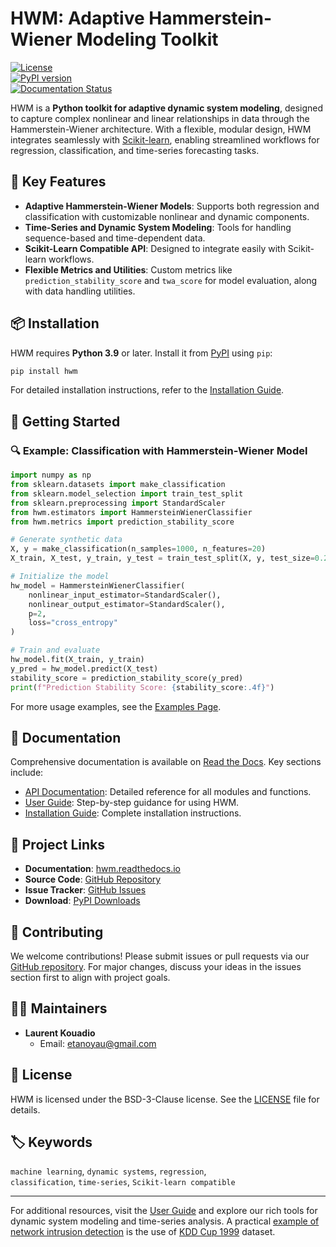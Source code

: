 # HWM: Adaptive Hammerstein-Wiener Modeling Toolkit

[![License](https://img.shields.io/badge/license-BSD--3--Clause-blue.svg)](LICENSE)  
[![PyPI version](https://img.shields.io/pypi/v/hwm.svg)](https://pypi.org/project/hwm/)  
[![Documentation Status](https://readthedocs.org/projects/hwm/badge/?version=latest)](https://hwm.readthedocs.io/en/latest/)

HWM is a **Python toolkit for adaptive dynamic system modeling**, designed to capture complex nonlinear and linear relationships in data through the Hammerstein-Wiener architecture. With a flexible, modular design, HWM integrates seamlessly with [Scikit-learn](https://scikit-learn.org/), enabling streamlined workflows for regression, classification, and time-series forecasting tasks.

## 🚀 Key Features

- **Adaptive Hammerstein-Wiener Models**: Supports both regression and classification with customizable nonlinear and dynamic components.
- **Time-Series and Dynamic System Modeling**: Tools for handling sequence-based and time-dependent data.
- **Scikit-Learn Compatible API**: Designed to integrate easily with Scikit-learn workflows.
- **Flexible Metrics and Utilities**: Custom metrics like `prediction_stability_score` and `twa_score` for model evaluation, along with data handling utilities.

## 📦 Installation

HWM requires **Python 3.9** or later. Install it from [PyPI](https://pypi.org/project/hwm/) using `pip`:

```bash
pip install hwm
```

For detailed installation instructions, refer to the [Installation Guide](https://hwm.readthedocs.io/en/latest/installation.html).

## 🏁 Getting Started

### 🔍 Example: Classification with Hammerstein-Wiener Model

```python
import numpy as np
from sklearn.datasets import make_classification
from sklearn.model_selection import train_test_split
from sklearn.preprocessing import StandardScaler
from hwm.estimators import HammersteinWienerClassifier
from hwm.metrics import prediction_stability_score

# Generate synthetic data
X, y = make_classification(n_samples=1000, n_features=20)
X_train, X_test, y_train, y_test = train_test_split(X, y, test_size=0.2)

# Initialize the model
hw_model = HammersteinWienerClassifier(
    nonlinear_input_estimator=StandardScaler(),
    nonlinear_output_estimator=StandardScaler(),
    p=2,
    loss="cross_entropy"
)

# Train and evaluate
hw_model.fit(X_train, y_train)
y_pred = hw_model.predict(X_test)
stability_score = prediction_stability_score(y_pred)
print(f"Prediction Stability Score: {stability_score:.4f}")
```

For more usage examples, see the [Examples Page](https://hwm.readthedocs.io/en/latest/examples.html).

## 📖 Documentation

Comprehensive documentation is available on [Read the Docs](https://hwm.readthedocs.io). Key sections include:

- [API Documentation](https://hwm.readthedocs.io/en/latest/api.html): Detailed reference for all modules and functions.
- [User Guide](https://hwm.readthedocs.io/en/latest/user_guide.html): Step-by-step guidance for using HWM.
- [Installation Guide](https://hwm.readthedocs.io/en/latest/installation.html): Complete installation instructions.

## 🔗 Project Links

- **Documentation**: [hwm.readthedocs.io](https://hwm.readthedocs.io)
- **Source Code**: [GitHub Repository](https://github.com/earthai-tech/hwm)
- **Issue Tracker**: [GitHub Issues](https://github.com/earthai-tech/hwm/issues)
- **Download**: [PyPI Downloads](https://pypi.org/project/hwm/#files)

## 🤝 Contributing

We welcome contributions! Please submit issues or pull requests via our [GitHub repository](https://github.com/earthai-tech/hwm). For major changes, discuss your ideas in the issues section first to align with project goals.

## 👨‍💼 Maintainers

- **Laurent Kouadio**  
  - Email: [etanoyau@gmail.com](mailto:etanoyau@gmail.com)  

## 📝 License

HWM is licensed under the BSD-3-Clause license. See the [LICENSE](LICENSE) file for details.

## 🏷️ Keywords

`machine learning`, `dynamic systems`, `regression`,  
`classification`, `time-series`, `Scikit-learn compatible`

---

For additional resources, visit the [User Guide](https://hwm.readthedocs.io/en/latest/user_guide.html) and explore our rich tools for dynamic system modeling and time-series analysis. A practical [example of network intrusion detection](https://github.com/earthai-tech/hwm/blob/main/examples/detailed_hwm_vs_lstm.ipynb) is the use of [KDD Cup 1999](https://kdd.ics.uci.edu/databases/kddcup99/kddcup99.html) dataset.

